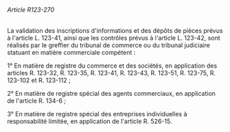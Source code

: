 ###### Article R123-270

La validation des inscriptions d'informations et des dépôts de pièces prévus à l'article L. 123-41, ainsi que les contrôles prévus à l'article L. 123-42, sont réalisés par le greffier du tribunal de commerce ou du tribunal judiciaire statuant en matière commerciale compétent :

1° En matière de registre du commerce et des sociétés, en application des articles R. 123-32, R. 123-35, R. 123-41, R. 123-43, R. 123-51, R. 123-75, R. 123-102 et R. 123-112 ;

2° En matière de registre spécial des agents commerciaux, en application de l'article R. 134-6 ;

3° En matière de registre spécial des entreprises individuelles à responsabilité limitée, en application de l'article R. 526-15.

